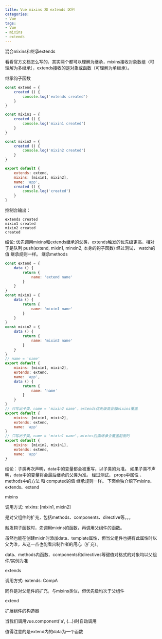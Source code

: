 ```yaml
---
title: Vue mixins 和 extends 区别
categories: 
- Vue
tags:
- Vue
- mixins
- extends
---
```


混合mixins和继承extends<!--more-->

看看官方文档怎么写的，其实两个都可以理解为继承，mixins接收对象数组（可理解为多继承），extends接收的是对象或函数（可理解为单继承）。

继承钩子函数

```js
const extend = {
    created () {
        console.log('extends created')
    }
}

const mixin1 = {
    created () {
        console.log('mixin1 created')
    }
}

const mixin2 = {
    created () {
        console.log('mixin2 created')
    }
}

export default {
    extends: extend,
    mixins: [mixin1, mixin2],
    name: 'app',
    created () {
        console.log('created')
    }
}
```

控制台输出：

```
extends created
mixin1 created
mixin2 created
created
```

结论: 优先调用mixins和extends继承的父类，extends触发的优先级更高，相对于是队列
push(extend, mixin1, minxin2, 本身的钩子函数)
经过测试， watch的值 继承规则一样。
继承methods

```js
const extend = {
    data () {
        return {
            name: 'extend name'
        }
    }
}
const mixin1 = {
    data () {
        return {
            name: 'mixin1 name'
        }
    }
}
const mixin2 = {
    data () {
        return {
            name: 'mixin2 name'
        }
    }
}
// name = 'name'
export default {
    mixins: [mixin1, mixin2],
    extends: extend,
    name: 'app',
    data () {
        return {
            name: 'name'
        }
    }
}
// 只写出子类，name = 'mixin2 name'，extends优先级高会被mixins覆盖
export default {
    mixins: [mixin1, mixin2],
    extends: extend,
    name: 'app'
}
// 只写出子类，name = 'mixin1 name'，mixins后面继承会覆盖前面的
export default {
    mixins: [mixin2, mixin1],
    extends: extend,
    name: 'app'
}
```



结论：子类再次声明，data中的变量都会被重写，以子类的为准。
如果子类不声明，data中的变量将会最后继承的父类为准。
经过测试， props中属性 、 methods中的方法 和 computed的值 继承规则一样。
下面单独介绍下mixins、extends、extend

mixins

调用方式: mixins: [mixin1, mixin2]

是对父组件的扩充，包括methods、components、directive等。。。

触发钩子函数时，先调用mixins的函数，再调用父组件的函数。

虽然也能在创建mixin时添加data、template属性，但当父组件也拥有此属性时以父为准，从这一点也能看出制作者的用心（扩充）。

data、methods内函数、components和directives等键值对格式的对象均以父组件/实例为准

extends

调用方式: extends: CompA

同样是对父组件的扩充，与mixins类似，但优先级均次于父组件

extend

扩展组件的构造器

当我们调用vue.component('a', {...})时自动调用

值得注意的是extend内的data为一个函数
